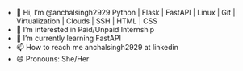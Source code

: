 - 👋 Hi, I’m @anchalsingh2929 Python | Flask | FastAPI | Linux | Git | Virtualization | Clouds | SSH | HTML | CSS 
- 👀 I’m interested in Paid/Unpaid Internship
- 🌱 I’m currently learning FastAPI
- 📫 How to reach me anchalsingh2929 at linkedin
- 😄 Pronouns: She/Her

<!---
anchalsingh2929/anchalsingh2929 is a ✨ special ✨ repository because its `README.md` (this file) appears on your GitHub profile.
You can click the Preview link to take a look at your changes.
--->
